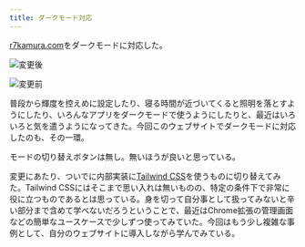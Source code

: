 ```yaml
---
title: ダークモード対応
---
```

[r7kamura.com](https://r7kamura.com/)をダークモードに対応した。

![](https://lh6.googleusercontent.com/iwbYW0xJW9vjncq8zkpAGxXkdIb0bgHvlOe8V1iMIkTcXeo7BrRfqDJB4yMsUMr4Wy_pZZ8bWhaP2q0pRPTmJMDtS_oCxJE_y_hkl5xUnvYTc9nh7jo1cehUBWmrc5sPoLXgLwpCwZAhje2mLV9r3Q "変更後")

![](https://lh6.googleusercontent.com/c4kqrFq6zrklq7hLiADGHU4SF_64jjVSLcpoazecnrdX8cCePALUGftkhr4lh7tE7V-hrUdJOzl8kBF-ft95OpK65l_sb7hzEWv1vRbfL9dLX8UVx0DN8it6sY_6SVLZVKSoPD367eR3x7lKKRYcmg "変更前")

普段から輝度を控えめに設定したり、寝る時間が近づいてくると照明を落とすようにしたり、いろんなアプリをダークモードで使うようにしたりと、最近はいろいろと気を遣うようになってきた。今回このウェブサイトでダークモードに対応したのも、その一環。

モードの切り替えボタンは無し。無いほうが良いと思っている。

変更にあたり、ついでに内部実装に[Tailwind CSS](https://tailwindcss.com/)を使うものに切り替えてみた。Tailwind CSSにはそこまで思い入れは無いものの、特定の条件下で非常に役に立つものであるとは思っている。身を切って自分事として扱ってみないと辛い部分まで含めて学べないだろうということで、最近はChrome拡張の管理画面などの簡単なユースケースで少しずつ使ってみていた。今回はもう少し複雑な事例として、自分のウェブサイトに導入しながら学んでみている。
